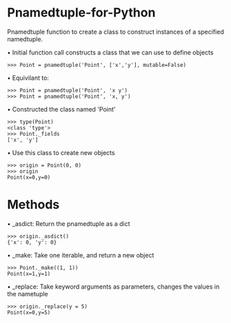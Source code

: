 # Pnamedtuple-for-Python
Pnamedtuple function to create a class to construct instances of a specified namedtuple.

• Initial function call constructs a class that we can use to define objects
```
>>> Point = pnamedtuple('Point', ['x','y'], mutable=False)
```
• Equivilant to:
```
>>> Point = pnamedtuple('Point', 'x y')
>>> Point = pnamedtuple('Point', 'x, y')
```

• Constructed the class named 'Point'
```
>>> type(Point)
<class 'type'>
>>> Point._fields
['x', 'y']
```

• Use this class to create new objects
```
>>> origin = Point(0, 0)
>>> origin
Point(x=0,y=0)
```

# Methods
• _asdict: Return the pnamedtuple as a dict
```
>>> origin._asdict()
{'x': 0, 'y': 0}
```

• _make: Take one iterable, and return a new object
```
>>> Point._make((1, 1))
Point(x=1,y=1)
```

• _replace: Take keyword arguments as parameters, changes the values in the nametuple
```
>>> origin._replace(y = 5)
Point(x=0,y=5)
```
